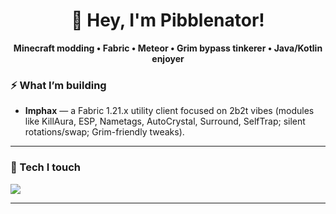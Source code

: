 <!--
   Profile README
   Tips:
   1) Rename your special repo to <your-username>/<your-username> and put this README.md at the root.
   2) Swap <your-username> below with your actual GitHub username.
   3) Tweak featured repo names and links.
-->

<h1 align="center">👋 Hey, I'm Pibblenator!</h1>
<p align="center">
  <b>Minecraft modding • Fabric • Meteor • Grim bypass tinkerer • Java/Kotlin enjoyer</b>
</p>

### ⚡ What I’m building
- **Imphax** — a Fabric 1.21.x utility client focused on 2b2t vibes (modules like KillAura, ESP, Nametags, AutoCrystal, Surround, SelfTrap; silent rotations/swap; Grim-friendly tweaks).

---

### 🧰 Tech I touch
<p>
  <img src="https://skillicons.dev/icons?i=java,kotlin,gradle,idea,git,github,linux,windows,regex&perline=10" />
</p>

---




